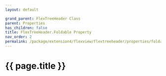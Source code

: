 ```yaml
---
layout: default

grand_parent: FlexTreeHeader Class
parent: Properties
has_children: false
title: FlexTreeHeader.Foldable Property
nav_order: 2
permalink: /package/extension4/flexview/flextreeheader/properties/foldable
---
```

# {{ page.title }}